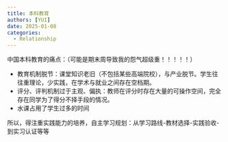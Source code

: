 ```yaml
---
title: 本科教育
authors: [YUI]
date: 2025-01-08
categories:
  - Relationship
---
```

中国本科教育的痛点：（可能是期末周导致我的怨气超级重！！！！！）
- 教育机制脱节：课堂知识老旧（不包括某些高端院校），与产业脱节。学生往往重理论，少实践，在学术与就业之间存在空档期。
- 评分、评判机制过于主观、偏执：教师在评分时存在大量的可操作空间，完全存在同学为了得分不择手段的情况。
- 水课占用了学生过多的时间

所以，得注重实践能力的培养，自主学习规划：从学习路线-教材选择-实践验收-到实习认证等等